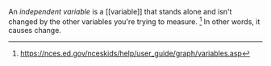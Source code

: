 An *independent variable* is a [[variable]] that stands alone and isn't changed by the other variables you're trying to measure. [^1] In other words, it causes change. 

[^1]: https://nces.ed.gov/nceskids/help/user_guide/graph/variables.asp